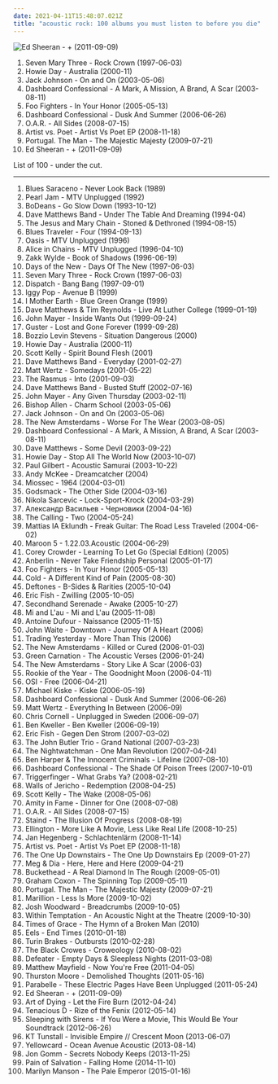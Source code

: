 ```yaml
---
date: 2021-04-11T15:48:07.021Z
title: "acoustic rock: 100 albums you must listen to before you die"
---
```

![Ed Sheeran - + (2011-09-09)](http://coverartarchive.org/release/94ad3a58-a1cc-46a3-acf4-9cb6c1d6f032/16111056293-500.jpg "Ed Sheeran - + (2011-09-09)")
<ol class="albums">
<li data-cover="http://coverartarchive.org/release/e6daf7b2-c04b-41d5-9871-cfc32d649f04/25289789287-500.jpg" data-tags="acoustic rock" role="button">Seven Mary Three - Rock Crown (1997-06-03)</li>
<li data-cover="http://coverartarchive.org/release/69cae4c7-34f1-4dbe-8f61-2ac156a93d90/26608639903-500.jpg" data-tags="acoustic" role="button">Howie Day - Australia (2000-11)</li>
<li data-cover="http://coverartarchive.org/release/972a10fd-c0b7-47c4-9c72-267a8e6aec38/23562352835-500.jpg" data-tags="acoustic, jack johnson" role="button">Jack Johnson - On and On (2003-05-06)</li>
<li data-cover="http://coverartarchive.org/release/a286be17-96f0-3dee-9c66-d8972a04d4e9/1742724035-500.jpg" data-tags="emo" role="button">Dashboard Confessional - A Mark, A Mission, A Brand, A Scar (2003-08-11)</li>
<li data-cover="http://coverartarchive.org/release/1f1a4299-a7e9-4f05-b498-082b6c73a305/6140213160-500.jpg" data-tags="alternative rock, rock" role="button">Foo Fighters - In Your Honor (2005-05-13)</li>
<li data-cover="https://img.discogs.com/QPMnXIE11R-Bfg_UmDD19W68Udc=/fit-in/500x500/filters:strip_icc():format(jpeg):mode_rgb():quality(90)/discogs-images/R-1288391-1206675152.jpeg.jpg" data-tags="emo" role="button">Dashboard Confessional - Dusk And Summer (2006-06-26)</li>
<li data-cover="http://coverartarchive.org/release/40deb0a4-3db1-4b30-9810-1af66cfb6804/6415586221-500.jpg" data-tags="indie, rock, alternative, alternative rock, indie rock, acoustic, acoustic rock" role="button">O.A.R. - All Sides (2008-07-15)</li>
<li data-cover="http://coverartarchive.org/release/3cc04595-5572-44bd-86d1-f49b1bcd60c3/15528819341-500.jpg" data-tags="pop punk, powerpop, acoustic rock, emo pop" role="button">Artist vs. Poet - Artist Vs Poet EP (2008-11-18)</li>
<li data-cover="http://coverartarchive.org/release/757bb2fe-3ecf-4e33-808f-516672d8e1bf/24020587934-500.jpg" data-tags="acoustic rock" role="button">Portugal. The Man - The Majestic Majesty (2009-07-21)</li>
<li data-cover="http://coverartarchive.org/release/94ad3a58-a1cc-46a3-acf4-9cb6c1d6f032/16111056293-500.jpg" data-tags="pop, british, acoustic, ed sheeran" role="button">Ed Sheeran - + (2011-09-09)</li>
</ol>
List of 100 - under the cut.
<!-- more -->

_________________

<ol class="albums">
<li data-cover="http://coverartarchive.org/release/b231929d-60f7-4768-b60b-2130b23447ce/9166547195-500.jpg" data-tags="instrumental, acoustic, acoustic rock, funk rock, progressive funk rock, acoustic funk rock" role="button">
Blues Saraceno - Never Look Back (1989)
</li>
<li data-cover="http://coverartarchive.org/release/00430071-491d-4ca3-a61e-634cbc483021/13220151098-500.jpg" data-tags="rock, grunge, pearl jam" role="button">
Pearl Jam - MTV Unplugged (1992)
</li>
<li data-cover="https://img.discogs.com/0f36ac86c54fe502a205affaefeae52f092904f2/images/spacer.gif" data-tags="indie, rock, alternative, alternative rock, male vocalists, acoustic rock, pop-rock, wisconsin" role="button">
BoDeans - Go Slow Down (1993-10-12)
</li>
<li data-cover="http://coverartarchive.org/release/5e5a4cd5-43d1-3b78-a535-272f97c015c9/14327361700-500.jpg" data-tags="rock, 90s" role="button">
Dave Matthews Band - Under The Table And Dreaming (1994-04)
</li>
<li data-cover="http://coverartarchive.org/release/f88fc890-37ac-32bd-94b8-161ea3ba7a84/3300054555-500.jpg" data-tags="90s" role="button">
The Jesus and Mary Chain - Stoned & Dethroned (1994-08-15)
</li>
<li data-cover="http://coverartarchive.org/release/365f2bc6-b56c-460c-9ce9-cde7bb27e46d/10858606127-500.jpg" data-tags="rock, blues, classic rock" role="button">
Blues Traveler - Four (1994-09-13)
</li>
<li data-cover="http://coverartarchive.org/release/6b80a118-bad7-4bf9-af7c-d53203976c0d/10804244112-500.jpg" data-tags="unplugged, britpop" role="button">
Oasis - MTV Unplugged (1996)
</li>
<li data-cover="http://coverartarchive.org/release/0e3ef21b-12b7-4fa2-b430-f3579391e41e/1623290216-500.jpg" data-tags="grunge, acoustic" role="button">
Alice in Chains - MTV Unplugged (1996-04-10)
</li>
<li data-cover="http://coverartarchive.org/release/7533b1fc-d328-4ee5-8b50-bbf4c3edb6ed/9020709713-500.jpg" data-tags="southern rock, rock" role="button">
Zakk Wylde - Book of Shadows (1996-06-19)
</li>
<li data-cover="http://coverartarchive.org/release/8843d2b4-f584-46a4-9c3c-f082b7eb39c4/9233096986-500.jpg" data-tags="grunge, 90s, rock, alternative" role="button">
Days of the New - Days Of The New (1997-06-03)
</li>
<li data-cover="http://coverartarchive.org/release/e6daf7b2-c04b-41d5-9871-cfc32d649f04/25289789287-500.jpg" data-tags="acoustic rock" role="button">
Seven Mary Three - Rock Crown (1997-06-03)
</li>
<li data-cover="https://img.discogs.com/5gxQ1LoQeHr3HEeoJBkNEdrp8Vo=/fit-in/600x592/filters:strip_icc():format(jpeg):mode_rgb():quality(90)/discogs-images/R-1373145-1572188842-7674.jpeg.jpg" data-tags="dispatch, rock" role="button">
Dispatch - Bang Bang (1997-09-01)
</li>
<li data-cover="http://coverartarchive.org/release/9c7c32e8-6d76-3f69-b11f-bfd372d61d15/16221871650-500.jpg" data-tags="90s" role="button">
Iggy Pop - Avenue B (1999)
</li>
<li data-cover="http://coverartarchive.org/release/84c895ec-2999-46ad-b23d-2d288ed83462/15467702597-500.jpg" data-tags="electronica, jazz, rock, alternative, alternative rock, experimental, hard rock, progressive rock, pop rock, acoustic, fusion, world, funk metal, funk, latin, blues, progressive, blues rock, acoustic rock, funk rock, progressive alternative metal, progressive alternative rock, progressive funk rock, alternative funk rock, acoustic funk rock, progressive funk metal, progressive ambient rock, acoustic pop rock, acoustic folk rock, acoustic folk fusion, blues funk rock" role="button">
I Mother Earth - Blue Green Orange (1999)
</li>
<li data-cover="http://coverartarchive.org/release/79e912db-4f71-4fcb-b5be-aced98234ed3/23716283658-500.jpg" data-tags="acoustic" role="button">
Dave Matthews & Tim Reynolds - Live At Luther College (1999-01-19)
</li>
<li data-cover="http://coverartarchive.org/release/ac22031b-15c1-4323-a3f2-f6cfe61b9b9c/13116115117-500.jpg" data-tags="acoustic, john mayer" role="button">
John Mayer - Inside Wants Out (1999-09-24)
</li>
<li data-cover="https://img.discogs.com/nHTpM2iNFe_ieR9WlIT7WYck7WY=/fit-in/600x595/filters:strip_icc():format(jpeg):mode_rgb():quality(90)/discogs-images/R-7860499-1589151037-6233.jpeg.jpg" data-tags="guster" role="button">
Guster - Lost and Gone Forever (1999-09-28)
</li>
<li data-cover="https://img.discogs.com/2en8E7y35r2PN3_VfnyQfeKNUYY=/fit-in/500x500/filters:strip_icc():format(jpeg):mode_rgb():quality(90)/discogs-images/R-1044416-1488366595-8539.jpeg.jpg" data-tags="progressive rock, jazz rock" role="button">
Bozzio Levin Stevens - Situation Dangerous (2000)
</li>
<li data-cover="http://coverartarchive.org/release/69cae4c7-34f1-4dbe-8f61-2ac156a93d90/26608639903-500.jpg" data-tags="acoustic" role="button">
Howie Day - Australia (2000-11)
</li>
<li data-cover="https://img.discogs.com/_2fNihy_mZagH7hITc9lpHBkUCw=/fit-in/600x530/filters:strip_icc():format(jpeg):mode_rgb():quality(90)/discogs-images/R-385035-1252045936.jpeg.jpg" data-tags="acoustic rock, holes" role="button">
Scott Kelly - Spirit Bound Flesh (2001)
</li>
<li data-cover="http://coverartarchive.org/release/d408943f-fa02-4ddd-beac-8b575ba6777a/16967352324-500.jpg" data-tags="rock" role="button">
Dave Matthews Band - Everyday (2001-02-27)
</li>
<li data-cover="https://img.discogs.com/7OtfPkokhzaL0As606HZ1p3f3Bk=/fit-in/600x600/filters:strip_icc():format(jpeg):mode_rgb():quality(90)/discogs-images/R-11892054-1524238820-6548.jpeg.jpg" data-tags="alternative, acoustic rock, matt wertz" role="button">
Matt Wertz - Somedays (2001-05-22)
</li>
<li data-cover="http://coverartarchive.org/release/3f8d05d8-721c-4f02-bafe-8e7a86ba8490/10976525258-500.jpg" data-tags="rock, finnish" role="button">
The Rasmus - Into (2001-09-03)
</li>
<li data-cover="http://coverartarchive.org/release/2479abd6-ae60-4776-b281-3d543d4718ae/5556494380-500.jpg" data-tags="rock" role="button">
Dave Matthews Band - Busted Stuff (2002-07-16)
</li>
<li data-cover="http://coverartarchive.org/release/2c4ec6a6-6e09-43b8-9ee2-26e190e1df92/7594164957-500.jpg" data-tags="soft rock, acoustic, live, john mayer" role="button">
John Mayer - Any Given Thursday (2003-02-11)
</li>
<li data-cover="http://coverartarchive.org/release/50c190da-8631-4111-91a7-562c59f116c0/23188485481-500.jpg" data-tags="indie rock" role="button">
Bishop Allen - Charm School (2003-05-06)
</li>
<li data-cover="http://coverartarchive.org/release/972a10fd-c0b7-47c4-9c72-267a8e6aec38/23562352835-500.jpg" data-tags="acoustic, jack johnson" role="button">
Jack Johnson - On and On (2003-05-06)
</li>
<li data-cover="http://coverartarchive.org/release/500df1c4-f8a1-464c-a0b5-d01284922e4f/15801150787-500.jpg" data-tags="indie rock" role="button">
The New Amsterdams - Worse For The Wear (2003-08-05)
</li>
<li data-cover="http://coverartarchive.org/release/a286be17-96f0-3dee-9c66-d8972a04d4e9/1742724035-500.jpg" data-tags="emo" role="button">
Dashboard Confessional - A Mark, A Mission, A Brand, A Scar (2003-08-11)
</li>
<li data-cover="https://img.discogs.com/F5rcyw3h2tBp5UcO18hh3z5fYYs=/fit-in/600x604/filters:strip_icc():format(jpeg):mode_rgb():quality(90)/discogs-images/R-8615478-1465192295-8925.jpeg.jpg" data-tags="rock" role="button">
Dave Matthews - Some Devil (2003-09-22)
</li>
<li data-cover="http://coverartarchive.org/release/2d9065e5-de47-43ff-865f-42c110e7b6f6/6247631110-500.jpg" data-tags="singer-songwriter, acoustic" role="button">
Howie Day - Stop All The World Now (2003-10-07)
</li>
<li data-cover="https://img.discogs.com/XKWqSZuUg0EhbDJlzg9F7UBtPjc=/fit-in/600x600/filters:strip_icc():format(jpeg):mode_rgb():quality(90)/discogs-images/R-4264430-1360108280-6103.jpeg.jpg" data-tags="acoustic, acoustic rock, got it, poul gilbert" role="button">
Paul Gilbert - Acoustic Samurai (2003-10-22)
</li>
<li data-cover="http://coverartarchive.org/release/76246305-0500-3105-a779-3a494105b65f/22592489423-500.jpg" data-tags="acoustic, acoustic guitar, andy mckee, instrumental" role="button">
Andy McKee - Dreamcatcher (2004)
</li>
<li data-cover="http://coverartarchive.org/release/3194a7cc-fc92-3182-bd73-e1b23fa54ff9/3625624015-500.jpg" data-tags="french, chanson, pop, singer-songwriter, acoustic rock, francais, francophone, france, happiness, french happiness" role="button">
Miossec - 1964 (2004-03-01)
</li>
<li data-cover="http://coverartarchive.org/release/db367585-903f-4e9b-94f9-02093795dc2f/14971932845-500.jpg" data-tags="acoustic" role="button">
Godsmack - The Other Side (2004-03-16)
</li>
<li data-cover="http://coverartarchive.org/release/29accc2d-1e6e-44b3-8c64-af314bb160ba/14041678210-500.jpg" data-tags="singer-songwriter, acoustic, swedish" role="button">
Nikola Sarcevic - Lock-Sport-Krock (2004-03-29)
</li>
<li data-cover="http://coverartarchive.org/release/74358c59-6b61-49c7-b29a-a864bac0c21d/3409386947-500.jpg" data-tags="home-sweet-homeland" role="button">
Александр Васильев - Черновики (2004-04-16)
</li>
<li data-cover="http://coverartarchive.org/release/1c44f484-d4de-348a-9df9-06de6e6d2c2b/5679624370-500.jpg" data-tags="rock, alternative, alternative rock, pop rock" role="button">
The Calling - Two (2004-05-24)
</li>
<li data-cover="https://img.discogs.com/uvwRSOdqN8oOhhPa6Pon_JBFoqw=/fit-in/350x352/filters:strip_icc():format(jpeg):mode_rgb():quality(90)/discogs-images/R-2040200-1260235214.jpeg.jpg" data-tags="guitar, instrumental guitar" role="button">
Mattias IA Eklundh - Freak Guitar: The Road Less Traveled (2004-06-02)
</li>
<li data-cover="http://coverartarchive.org/release/0982a80d-b63b-339c-9bb3-16799e5efb50/1724551044-500.jpg" data-tags="maroon 5, rock" role="button">
Maroon 5 - 1.22.03.Acoustic (2004-06-29)
</li>
<li data-cover="https://img.discogs.com/iFZs_sDOoXqBL_sqVURHqhwfJAE=/fit-in/600x596/filters:strip_icc():format(jpeg):mode_rgb():quality(90)/discogs-images/R-9310356-1478371041-2946.jpeg.jpg" data-tags="pop, singer-songwriter, pop rock, acoustic, mellow, mellow rock, acoustic rock, rock pop" role="button">
Corey Crowder - Learning To Let Go (Special Edition) (2005)
</li>
<li data-cover="http://coverartarchive.org/release/0158574e-e762-4a5f-a927-ad925172605d/17944620848-500.jpg" data-tags="alternative rock" role="button">
Anberlin - Never Take Friendship Personal (2005-01-17)
</li>
<li data-cover="http://coverartarchive.org/release/1f1a4299-a7e9-4f05-b498-082b6c73a305/6140213160-500.jpg" data-tags="alternative rock, rock" role="button">
Foo Fighters - In Your Honor (2005-05-13)
</li>
<li data-cover="http://coverartarchive.org/release/555e77a9-ee30-47c4-bd7d-e8954c22a044/4227861682-500.jpg" data-tags="rock, alternative rock, cold" role="button">
Cold - A Different Kind of Pain (2005-08-30)
</li>
<li data-cover="http://coverartarchive.org/release/47d3278d-9508-47be-bbb0-2ca01ded76a4/1072873279-500.jpg" data-tags="alternative metal, alternative rock" role="button">
Deftones - B-Sides & Rarities (2005-10-04)
</li>
<li data-cover="http://coverartarchive.org/release/6deda132-b533-48c6-8764-d52f8dade1eb/8034427641-500.jpg" data-tags="metal, folk metal, folk rock, german, acoustic rock, eric fish" role="button">
Eric Fish - Zwilling (2005-10-05)
</li>
<li data-cover="http://coverartarchive.org/release/15a9cca2-cd9e-4aac-9828-b85f184b1f84/24240958685-500.jpg" data-tags="acoustic, emo" role="button">
Secondhand Serenade - Awake (2005-10-27)
</li>
<li data-cover="http://coverartarchive.org/release/f548015f-b13c-449f-b304-c9e9492df7a6/16525046871-500.jpg" data-tags="folk" role="button">
Mi and L'au - Mi and L'au (2005-11-08)
</li>
<li data-cover="http://coverartarchive.org/release/9593b483-c169-4671-9ecf-3dcc5859a847/26056764781-500.jpg" data-tags="guitar, acoustic rock, acoustic guitar, accoustic guitar, pixies palace, 2nd worst cover ever" role="button">
Antoine Dufour - Naissance (2005-11-15)
</li>
<li data-cover="http://coverartarchive.org/release/b5db2710-6ab3-4936-8763-76aa6cedfca8/4587989201-500.jpg" data-tags="rock, instrumental, alternative, alternative rock, acoustic, soft rock, acoustic rock, lyrical, alternative soft rock, alternate mix, soft acoustic rock" role="button">
John Waite - Downtown - Journey Of A Heart (2006)
</li>
<li data-cover="http://coverartarchive.org/release/780d907d-ff5b-4738-b6a4-dac0b70f759a/6046958479-500.jpg" data-tags="rock, alternative, alternative rock, acoustic" role="button">
Trading Yesterday - More Than This (2006)
</li>
<li data-cover="https://img.discogs.com/1Qw8w4S56Z209JKSkoOU5GfDBOE=/fit-in/600x596/filters:strip_icc():format(jpeg):mode_rgb():quality(90)/discogs-images/R-3264908-1371676917-4946.jpeg.jpg" data-tags="indie rock" role="button">
The New Amsterdams - Killed or Cured (2006-01-03)
</li>
<li data-cover="http://coverartarchive.org/release/7df49ccd-3a84-4424-8ffa-07f660ba4865/10866678503-500.jpg" data-tags="acoustic, progressive rock" role="button">
Green Carnation - The Acoustic Verses (2006-01-24)
</li>
<li data-cover="https://img.discogs.com/NNPyahSxPvcpMhtifWocUMMESsE=/fit-in/600x600/filters:strip_icc():format(jpeg):mode_rgb():quality(90)/discogs-images/R-1027341-1355764748-6870.jpeg.jpg" data-tags="indie" role="button">
The New Amsterdams - Story Like A Scar (2006-03)
</li>
<li data-cover="https://img.discogs.com/N7pXutkmWaprRKwYS6YZp5bZoPY=/fit-in/600x592/filters:strip_icc():format(jpeg):mode_rgb():quality(90)/discogs-images/R-3747982-1471215818-2443.jpeg.jpg" data-tags="indie, rock, emo, indie rock, acoustic, acoustic rock, jay-z, glory, sun and moon and stars and outer space, rookie album, stephkicks" role="button">
Rookie of the Year - The Goodnight Moon (2006-04-11)
</li>
<li data-cover="http://coverartarchive.org/release/0033c9f5-c32a-32ea-a726-664c99d06347/22510847182-500.jpg" data-tags="progressive rock" role="button">
OSI - Free (2006-04-21)
</li>
<li data-cover="https://img.discogs.com/pYTR7-zIEdrT_KshdFrNK0odtMw=/fit-in/600x595/filters:strip_icc():format(jpeg):mode_rgb():quality(90)/discogs-images/R-3502835-1334126027.jpeg.jpg" data-tags="rock, power metal, melodic metal" role="button">
Michael Kiske - Kiske (2006-05-19)
</li>
<li data-cover="https://img.discogs.com/QPMnXIE11R-Bfg_UmDD19W68Udc=/fit-in/500x500/filters:strip_icc():format(jpeg):mode_rgb():quality(90)/discogs-images/R-1288391-1206675152.jpeg.jpg" data-tags="emo" role="button">
Dashboard Confessional - Dusk And Summer (2006-06-26)
</li>
<li data-cover="https://img.discogs.com/a1OBvTYoCFbw_84lBwrL0KuLrMY=/fit-in/595x600/filters:strip_icc():format(jpeg):mode_rgb():quality(90)/discogs-images/R-1170081-1197938272.jpeg.jpg" data-tags="matt wertz, singer-songwriter" role="button">
Matt Wertz - Everything In Between (2006-09)
</li>
<li data-cover="http://coverartarchive.org/release/595f26f8-ae7a-47ae-9229-9c6ac0484f83/1043833580-500.jpg" data-tags="rock, acoustic, unplugged" role="button">
Chris Cornell - Unplugged in Sweden (2006-09-07)
</li>
<li data-cover="https://img.discogs.com/a9-NuRnMchaB4Nxk4oZYnJdkC6o=/fit-in/599x589/filters:strip_icc():format(jpeg):mode_rgb():quality(90)/discogs-images/R-3393470-1328660443.jpeg.jpg" data-tags="indie, rock, indie rock, singer-songwriter" role="button">
Ben Kweller - Ben Kweller (2006-09-19)
</li>
<li data-cover="http://coverartarchive.org/release/c0191d14-c854-4dbb-b840-56556950c21c/8034418226-500.jpg" data-tags="acoustic rock" role="button">
Eric Fish - Gegen Den Strom (2007-03-02)
</li>
<li data-cover="https://img.discogs.com/doLKlttO3PEJUFGGXAnSFyns83g=/fit-in/600x600/filters:strip_icc():format(jpeg):mode_rgb():quality(90)/discogs-images/R-3801172-1344956018-6557.jpeg.jpg" data-tags="folk, rock" role="button">
The John Butler Trio - Grand National (2007-03-23)
</li>
<li data-cover="https://img.discogs.com/uP7OSNvHPtEOToQTXuZU0PGJyAM=/fit-in/600x600/filters:strip_icc():format(jpeg):mode_rgb():quality(90)/discogs-images/R-963312-1475914392-4721.jpeg.jpg" data-tags="folk rock" role="button">
The Nightwatchman - One Man Revolution (2007-04-24)
</li>
<li data-cover="https://img.discogs.com/Wq5CmmJTvdFJFRZyR9wVwfbyuEQ=/fit-in/600x535/filters:strip_icc():format(jpeg):mode_rgb():quality(90)/discogs-images/R-2077383-1262695007.jpeg.jpg" data-tags="acoustic" role="button">
Ben Harper & The Innocent Criminals - Lifeline (2007-08-10)
</li>
<li data-cover="https://img.discogs.com/WOF7raIoLouZaJKqPANneAjx6o8=/fit-in/500x500/filters:strip_icc():format(jpeg):mode_rgb():quality(90)/discogs-images/R-3999652-1351882712-6546.jpeg.jpg" data-tags="acoustic" role="button">
Dashboard Confessional - The Shade Of Poison Trees (2007-10-01)
</li>
<li data-cover="http://coverartarchive.org/release/b8170210-335b-4f9f-90a9-08d21a674112/3292008272-500.jpg" data-tags="classic rock, indie, pop, alternative, singer-songwriter, acoustic, acoustic rock, excelsior, universal music" role="button">
Triggerfinger - What Grabs Ya? (2008-02-21)
</li>
<li data-cover="https://img.discogs.com/2rWRk9LlxAxdTHGFCpRYYeijd7Y=/fit-in/600x594/filters:strip_icc():format(jpeg):mode_rgb():quality(90)/discogs-images/R-1321199-1571979567-9911.jpeg.jpg" data-tags="metalcore, hard rock, acoustic rock" role="button">
Walls of Jericho - Redemption (2008-04-25)
</li>
<li data-cover="https://img.discogs.com/5U7qAvvGlmw2litqZ-jg55aRuTY=/fit-in/555x489/filters:strip_icc():format(jpeg):mode_rgb():quality(90)/discogs-images/R-1317860-1224905563.jpeg.jpg" data-tags="songwriter" role="button">
Scott Kelly - The Wake (2008-05-06)
</li>
<li data-cover="http://coverartarchive.org/release/53f38bee-03ce-40b0-bfad-e349415c88dd/1149232883-500.jpg" data-tags="acoustic rock" role="button">
Amity in Fame - Dinner for One (2008-07-08)
</li>
<li data-cover="http://coverartarchive.org/release/40deb0a4-3db1-4b30-9810-1af66cfb6804/6415586221-500.jpg" data-tags="indie, rock, alternative, alternative rock, indie rock, acoustic, acoustic rock" role="button">
O.A.R. - All Sides (2008-07-15)
</li>
<li data-cover="http://coverartarchive.org/release/3f3f627c-bee0-4b0b-a06f-76ffb13999a6/1075906105-500.jpg" data-tags="alternative rock" role="button">
Staind - The Illusion Of Progress (2008-08-19)
</li>
<li data-cover="https://img.discogs.com/99ihvPAoOHKRp-DkxsvB-ziD_vE=/fit-in/198x200/filters:strip_icc():format(jpeg):mode_rgb():quality(90)/discogs-images/R-12945849-1545074999-8479.jpeg.jpg" data-tags="indie rock, pop rock, acoustic rock" role="button">
Ellington - More Like A Movie, Less Like Real Life (2008-10-25)
</li>
<li data-cover="http://coverartarchive.org/release/4a74176c-d4e4-4dc0-b3a5-3b35ceaa7a61/5388309953-500.jpg" data-tags="rock, singer-songwriter, acoustic, german, acoustic rock, game music, gamer music" role="button">
Jan Hegenberg - Schlachtenlärm (2008-11-14)
</li>
<li data-cover="http://coverartarchive.org/release/3cc04595-5572-44bd-86d1-f49b1bcd60c3/15528819341-500.jpg" data-tags="pop punk, powerpop, acoustic rock, emo pop" role="button">
Artist vs. Poet - Artist Vs Poet EP (2008-11-18)
</li>
<li data-cover="http://coverartarchive.org/release/f31d8540-2e73-435a-8855-5f8e1f633fc6/11375917391-500.jpg" data-tags="math rock, indie rock, acoustic rock, midwest emo" role="button">
The One Up Downstairs - The One Up Downstairs Ep (2009-01-27)
</li>
<li data-cover="https://img.discogs.com/e5X8Ak1Bl7nggK8EuLroLJfyjXo=/fit-in/600x594/filters:strip_icc():format(jpeg):mode_rgb():quality(90)/discogs-images/R-2955007-1476646501-4310.jpeg.jpg" data-tags="indie pop, indie rock, pop punk, folk rock, acoustic rock, emo pop" role="button">
Meg & Dia - Here, Here and Here (2009-04-21)
</li>
<li data-cover="http://coverartarchive.org/release/39504ed9-0946-44d0-94ed-d30d0e18a02e/12573005881-500.jpg" data-tags="instrumental, chillout, experimental, progressive rock" role="button">
Buckethead - A Real Diamond In The Rough (2009-05-01)
</li>
<li data-cover="http://coverartarchive.org/release/9d98f315-b871-4d03-95fb-5d80077a6f9f/27971130448-500.jpg" data-tags="folk" role="button">
Graham Coxon - The Spinning Top (2009-05-11)
</li>
<li data-cover="http://coverartarchive.org/release/757bb2fe-3ecf-4e33-808f-516672d8e1bf/24020587934-500.jpg" data-tags="acoustic rock" role="button">
Portugal. The Man - The Majestic Majesty (2009-07-21)
</li>
<li data-cover="http://coverartarchive.org/release/9dec4253-17fc-36d9-b1ff-850ac5ba6baf/10497426209-500.jpg" data-tags="progressive rock" role="button">
Marillion - Less Is More (2009-10-02)
</li>
<li data-cover="http://coverartarchive.org/release/694bee0d-ad65-4e31-a40e-6ecd60d9e2b9/1202785410-500.jpg" data-tags="pop, rock, experimental, hard rock, pop rock, acoustic, 00s, acoustic rock, josh woodward" role="button">
Josh Woodward - Breadcrumbs (2009-10-05)
</li>
<li data-cover="http://coverartarchive.org/release/49f428de-3c35-3e20-8141-03d67aa2db2a/4050463336-500.jpg" data-tags="metal, acoustic, symphonic metal" role="button">
Within Temptation - An Acoustic Night at the Theatre (2009-10-30)
</li>
<li data-cover="http://coverartarchive.org/release/36344efe-8805-4e8d-b5f9-fef31aa39f02/8360822222-500.jpg" data-tags="metalcore" role="button">
Times of Grace - The Hymn of a Broken Man (2010)
</li>
<li data-cover="https://img.discogs.com/Cch9xq_xdq47XQEUgMJ3X_476Ns=/fit-in/600x538/filters:strip_icc():format(jpeg):mode_rgb():quality(90)/discogs-images/R-3616085-1337508814-3772.jpeg.jpg" data-tags="indie, rock" role="button">
Eels - End Times (2010-01-18)
</li>
<li data-cover="http://coverartarchive.org/release/5cd81ac8-3691-4110-b48e-4b92f870aec8/11835530996-500.jpg" data-tags="indie rock, acoustic rock, album" role="button">
Turin Brakes - Outbursts (2010-02-28)
</li>
<li data-cover="http://coverartarchive.org/release/4a71c547-1757-4695-8d15-be0a59ab096c/27339835378-500.jpg" data-tags="classic rock, acoustic, blues rock, southern rock" role="button">
The Black Crowes - Croweology (2010-08-02)
</li>
<li data-cover="http://coverartarchive.org/release/8b7be6b5-5c0f-40f0-8db2-140d0ee635be/4766286256-500.jpg" data-tags="hardcore" role="button">
Defeater - Empty Days & Sleepless Nights (2011-03-08)
</li>
<li data-cover="https://img.discogs.com/XzbVs5C13ciRPh7px1-ICDHvVYw=/fit-in/400x400/filters:strip_icc():format(jpeg):mode_rgb():quality(90)/discogs-images/R-5186801-1394404407-8695.jpeg.jpg" data-tags="rock" role="button">
Matthew Mayfield - Now You're Free (2011-04-05)
</li>
<li data-cover="https://img.discogs.com/tFUUHU1HSp59vZwf1e1hgGAeV1c=/fit-in/600x600/filters:strip_icc():format(jpeg):mode_rgb():quality(90)/discogs-images/R-2888359-1306884250.jpeg.jpg" data-tags="acoustic, indie, post-punk" role="button">
Thurston Moore - Demolished Thoughts (2011-05-16)
</li>
<li data-cover="https://img.discogs.com/XtK6USC-QI8R-N2uN-flDa4OHPg=/fit-in/500x500/filters:strip_icc():format(jpeg):mode_rgb():quality(90)/discogs-images/R-8971115-1495528637-4070.jpeg.jpg" data-tags="rock, alternative, acoustic, acoustic rock" role="button">
Parabelle - These Electric Pages Have Been Unplugged (2011-05-24)
</li>
<li data-cover="http://coverartarchive.org/release/94ad3a58-a1cc-46a3-acf4-9cb6c1d6f032/16111056293-500.jpg" data-tags="pop, british, acoustic, ed sheeran" role="button">
Ed Sheeran - + (2011-09-09)
</li>
<li data-cover="http://coverartarchive.org/release/a02148a5-a843-46f2-aada-c242a9cef892/6782617439-500.jpg" data-tags="alternative rock, acoustic, acoustic rock" role="button">
Art of Dying - Let the Fire Burn (2012-04-24)
</li>
<li data-cover="http://coverartarchive.org/release/f127f560-c021-49e6-992c-be629566f025/948429328-500.jpg" data-tags="rock, hard rock" role="button">
Tenacious D - Rize of the Fenix (2012-05-14)
</li>
<li data-cover="http://coverartarchive.org/release/8b9745c0-7729-4d2d-805e-836d136074bb/1258644423-500.jpg" data-tags="acoustic" role="button">
Sleeping with Sirens - If You Were a Movie, This Would Be Your Soundtrack (2012-06-26)
</li>
<li data-cover="http://coverartarchive.org/release/794b5b23-1a5c-48b5-b93a-b4d0c9f3059c/10140495411-500.jpg" data-tags="alternative, folk, acoustic rock" role="button">
KT Tunstall - Invisible Empire // Crescent Moon (2013-06-07)
</li>
<li data-cover="https://img.discogs.com/wb5pZgEuJLCdByvDcDqX4tZaTtg=/fit-in/600x600/filters:strip_icc():format(jpeg):mode_rgb():quality(90)/discogs-images/R-4863218-1377813849-7093.jpeg.jpg" data-tags="pop rock, acoustic rock" role="button">
Yellowcard - Ocean Avenue Acoustic (2013-08-14)
</li>
<li data-cover="http://coverartarchive.org/release/285a28a8-0365-4a72-984e-21eb63917173/6804862595-500.jpg" data-tags="acoustic rock" role="button">
Jon Gomm - Secrets Nobody Keeps (2013-11-25)
</li>
<li data-cover="http://coverartarchive.org/release/a66eeee9-f6bf-4b21-af50-40e93064decb/18376863262-500.jpg" data-tags="progressive rock" role="button">
Pain of Salvation - Falling Home (2014-11-10)
</li>
<li data-cover="http://coverartarchive.org/release/2fe0a7ce-6876-44a6-b966-6f5fe466473b/9837934274-500.jpg" data-tags="alternative rock, hard rock, rock, blues rock" role="button">
Marilyn Manson - The Pale Emperor (2015-01-16)
</li>
</ol>